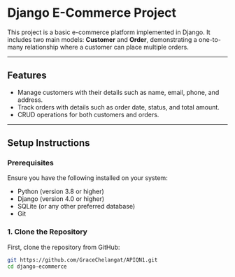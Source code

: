 # Django E-Commerce Project

This project is a basic e-commerce platform implemented in Django. It includes two main models: **Customer** and **Order**, demonstrating a one-to-many relationship where a customer can place multiple orders.

---

## **Features**
- Manage customers with their details such as name, email, phone, and address.
- Track orders with details such as order date, status, and total amount.
- CRUD operations for both customers and orders.

---

## **Setup Instructions**

### Prerequisites
Ensure you have the following installed on your system:
- Python (version 3.8 or higher)
- Django (version 4.0 or higher)
- SQLite (or any other preferred database)
- Git

### 1. Clone the Repository
First, clone the repository from GitHub:

```bash
git https://github.com/GraceChelangat/APIQN1.git
cd django-ecommerce
